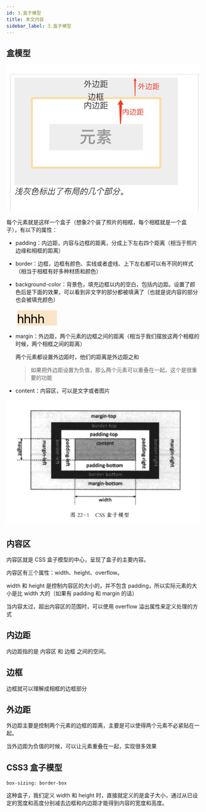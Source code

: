 ```yaml
---
id: 3.盒子模型
title: 本文内容
sidebar_label: 3.盒子模型
---
```




## 盒模型

![image-20200219222156646](../assets/image-20200219222156646.png)

每个元素就是这样一个盒子（想象2个装了照片的相框，每个相框就是一个盒子），有以下的属性：

- padding：内边距，内容与边框的距离，分成上下左右四个距离（相当于照片边缘和相框的距离）

- border：边框，边框有颜色、实线或者虚线、上下左右都可以有不同的样式（相当于相框有好多种材质和颜色）

- background-color：背景色，填充边框以内的空白，包括内边距。设置了颜色后是下面的效果，可以看到非文字的部分都被填满了（也就是说内容的部分也会被填充颜色）

  ![image-20200219223106448](../assets/image-20200219223106448.png)

- margin：外边距，两个元素的边框之间的距离（相当于我们摆放这两个相框的时候，两个相框之间的距离）

  两个元素都设置外边距时，他们的距离是外边距之和

  > 如果把外边距设置为负值，那么两个元素可以重叠在一起，这个是很重要的功能

- content：内容区，可以是文字或者图片

![image-20200220102629777](../assets/image-20200220102629777.png)

## 内容区

内容区就是 CSS 盒子模型的中心，呈现了盒子的主要内容。

内容区有三个属性：width、height、overflow。

width 和 height 是控制内容区的大小的，并不包含 padding，所以实际元素的大小是比 width 大的（如果有 padding 和 margin 的话）

当内容太过，超出内容区的范围时，可以使用 overflow 溢出属性来定义处理的方式



## 内边距

内边距指的是 内容区 和 边框 之间的空间。



## 边框

边框就可以理解成相框的边框部分



## 外边距

外边距主要是控制两个元素的边框的距离，主要是可以使得两个元素不必紧贴在一起。

当外边距为负值的时候，可以让元素重叠在一起，实现很多效果



## CSS3 盒子模型

`box-sizing: border-box`

这种盒子，我们定义 width 和 height 时，直接就定义的是盒子大小，通过从已设定的宽度和高度分别减去边框和内边距才能得到内容的宽度和高度。